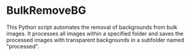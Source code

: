 # BulkRemoveBG
This Python script automates the removal of backgrounds from bulk images. It processes all images within a specified folder and saves the processed images with transparent backgrounds in a subfolder named "processed".
